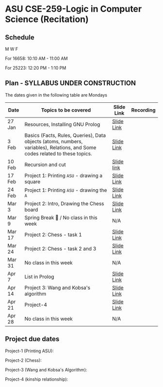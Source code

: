 # ASU CSE-259-Logic in Computer Science (Recitation)

## Schedule
M W F 

For 16658: 10:10 AM - 11:00 AM

For 25223: 12:20 PM - 1:10 PM


## Plan - SYLLABUS UNDER CONSTRUCTION
The dates given in the following table are Mondays

|Date|Topics to be covered|Slide Link|Recording|
|----|--------------------|----------|---------|
|27 Jan|Resources, Installing GNU Prolog|[Slide Link](./Recitation-1/CSE%20259%20-%20R1%20-%20Resources_and_GNU_Prolog_Installation.pdf)||
|3 Feb|Basics (Facts, Rules, Queries), Data objects (atoms, numbers, variables), Relations, and Some codes related to these topics.|[Slide Link]()||
|10 Feb|Recursion and cut|[Slide link]()||
|17 Feb|Project 1: Printing `ASU` - drawing a square|[Slide Link]()||
|24 Feb|Project 1: Printing `ASU` - drawing the `A`|[Slide Link]()||
|Mar 3|Project 2: Intro, Drawing the Chess board|[Slide Link]()||
|Mar 9|Spring Break 🌴 / No class in this week|N/A||
|Mar 17|Project 2: Chess - task 1|[Slide Link]()||
|Mar 24|Project 2: Chess - task 2 and 3|[Slide Link]()||
|Mar 31|No class in this week|N/A||
|Apr 7|List in Prolog|[Slide Link]()||
|Apr 14|Project 3: Wang and Kobsa's algorithm|[Slide Link]()||
|Apr 21|Project-4|[Slide Link]()||
|Apr 28|No class in this week|N/A||


## Project due dates
Project-1 (Printing ASU):  

Project-2 (Chess): 

Project-3 (Wang and Kobsa's Algorithm):

Project-4 (kinship relationship):
